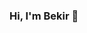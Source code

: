 ### Hi, I'm Bekir 👋

<!--
**engineerbekir/engineerbekir** is a ✨ _special_ ✨ repository because its `README.md` (this file) appears on your GitHub profile.

Here are some ideas to get you started:

- 🌱 I’m currently learning ...
- 👯 I’m looking to collaborate on ...
# 📫 How to reach me: bekirozturk95@hotmail.com
- 😄 Pronouns: ...
- ⚡ Fun fact: ...
-->
